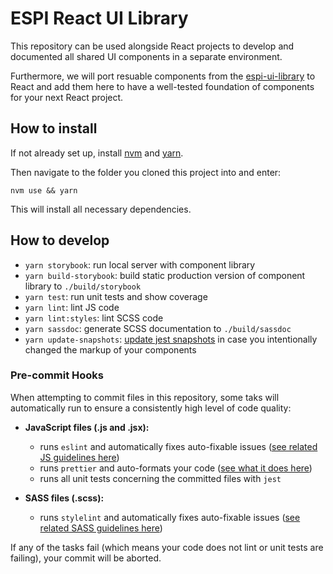 # ESPI React UI Library

This repository can be used alongside React projects to develop and documented all shared UI components in a separate environment.

Furthermore, we will port resuable components from the [espi-ui-library](https://github.com/edenspiekermann/espi-ui-library) to React and add them here to have a well-tested foundation of components for your next React project.

## How to install

If not already set up, install [nvm](https://github.com/creationix/nvm) and [yarn](https://yarnpkg.com/en/docs/install).


Then navigate to the folder you cloned this project into and enter:
```
nvm use && yarn 
```
This will install all necessary dependencies.

## How to develop

* `yarn storybook`: run local server with component library
* `yarn build-storybook`: build static production version of component library to `./build/storybook`
* `yarn test`: run unit tests and show coverage
* `yarn lint`: lint JS code
* `yarn lint:styles`: lint SCSS code
* `yarn sassdoc`: generate SCSS documentation to `./build/sassdoc`
* `yarn update-snapshots`: [update jest snapshots](https://facebook.github.io/jest/docs/en/snapshot-testing.html) in case you intentionally changed the markup of your components

### Pre-commit Hooks

When attempting to commit files in this repository, some taks will automatically run to ensure a consistently high level of code quality:

* __JavaScript files (.js and .jsx):__
  * runs `eslint` and automatically fixes auto-fixable issues ([see related JS guidelines here](https://github.com/airbnb/javascript))
  * runs `prettier` and auto-formats your code ([see what it does here](https://github.com/prettier/prettier))
  * runs all unit tests concerning the committed files with `jest`

* __SASS files (.scss):__
  * runs `stylelint` and automatically fixes auto-fixable issues ([see related SASS guidelines here](https://sass-guidelin.es/))

If any of the tasks fail (which means your code does not lint or unit tests are failing), your commit will be aborted.
